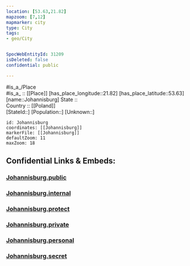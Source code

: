 ```yaml
---
location: [53.63,21.82] 
mapzoom: [7,12] 
mapmarker: city 
type: City
tags:
- geo/City


SpocWebEntityId: 31209
isDeleted: false
confidential: public

---
```

#is_a_/Place  
#is_a_ :: [[Place]] 
[has_place_longitude::21.82] 
[has_place_latitude::53.63] 
[name::Johannisburg] 
State ::  
Country :: [[Poland]]  
[StateId::] 
[Population::] 
[Unknown::] 


```leaflet
id: Johannisburg
coordinates: [[Johannisburg]] 
markerFile: [[Johannisburg]] 
defaultZoom: 11 
maxZoom: 18
```


## Confidential Links & Embeds: 

### [Johannisburg.public](/_public/\Earth\Continent\Europe\Europe~East\Poland\Provinces~Poland\Warmian-Masurian\CityJohannisburg.public.md) 

### [Johannisburg.internal](/_internal/\Earth\Continent\Europe\Europe~East\Poland\Provinces~Poland\Warmian-Masurian\CityJohannisburg.internal.md) 

### [Johannisburg.protect](/_protect/\Earth\Continent\Europe\Europe~East\Poland\Provinces~Poland\Warmian-Masurian\CityJohannisburg.protect.md) 

### [Johannisburg.private](/_private/\Earth\Continent\Europe\Europe~East\Poland\Provinces~Poland\Warmian-Masurian\CityJohannisburg.private.md) 

### [Johannisburg.personal](/_personal/\Earth\Continent\Europe\Europe~East\Poland\Provinces~Poland\Warmian-Masurian\CityJohannisburg.personal.md) 

### [Johannisburg.secret](/_secret/\Earth\Continent\Europe\Europe~East\Poland\Provinces~Poland\Warmian-Masurian\CityJohannisburg.secret.md)


